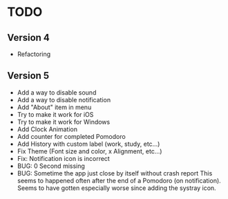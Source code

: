 # TODO

## Version 4
- Refactoring


## Version 5
- Add a way to disable sound 
- Add a way to disable notification
- Add "About" item in menu
- Try to make it work for iOS
- Try to make it work for Windows
- Add Clock Animation
- Add counter for completed Pomodoro
- Add History with custom label (work, study, etc...)
- Fix Theme (Font size and color, x Alignment, etc...)
- Fix: Notification icon is incorrect
- BUG: 0 Second missing
- BUG: Sometime the app just close by itself without crash report
			 This seems to happened often after the end of a Pomodoro (on notification). 
			 Seems to have gotten especially worse since adding the systray icon. 


